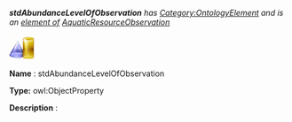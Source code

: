 ___stdAbundanceLevelOfObservation__ 
 has
 [Category:OntologyElement](../../Category/OntologyElement "Category:OntologyElement") 
 and is an
 [element of](../../Property/ElementOf "Property:ElementOf") 
[AquaticResourceObservation](../../Submissions/AquaticResourceObservation "Submissions:AquaticResourceObservation")_




  





[![ObjectProperty](../images/thumb/c/c3/ObjectProperty.gif/45px-ObjectProperty.gif)](../../Image/ObjectProperty.gif "ObjectProperty")


__Name__ 
 : stdAbundanceLevelOfObservation
 



__Type:__ 
 owl:ObjectProperty
 



__Description__ 
 :